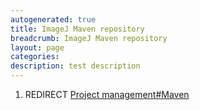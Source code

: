 ```yaml
---
autogenerated: true
title: ImageJ Maven repository
breadcrumb: ImageJ Maven repository
layout: page
categories: 
description: test description
---
```


1.  REDIRECT [Project management\#Maven](Project_management#Maven "wikilink")
